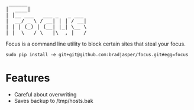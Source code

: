  <pre>
 ______
|  ____|
| |__ ___   ___ _   _ ___
|  __/ _ \ / __| | | / __|
| | | (_) | (__| |_| \__ \
|_|  \___/ \___|\__,_|___/
</pre>

Focus is a command line utility to block certain sites that steal your focus.

    sudo pip install -e git+git@github.com:bradjasper/focus.git#egg=focus


# Features

* Careful about overwriting 
* Saves backup to /tmp/hosts.bak
